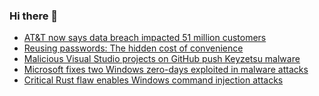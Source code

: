 ### Hi there 👋

<!--START_SECTION:feed-->
* [AT&T now says data breach impacted 51 million customers](https://www.bleepingcomputer.com/news/security/att-now-says-data-breach-impacted-51-million-customers/)
* [Reusing passwords: The hidden cost of convenience  ](https://www.bleepingcomputer.com/news/security/reusing-passwords-the-hidden-cost-of-convenience/)
* [Malicious Visual Studio projects on GitHub push Keyzetsu malware](https://www.bleepingcomputer.com/news/security/malicious-visual-studio-projects-on-github-push-keyzetsu-malware/)
* [Microsoft fixes two Windows zero-days exploited in malware attacks](https://www.bleepingcomputer.com/news/microsoft/microsoft-fixes-two-windows-zero-days-exploited-in-malware-attacks/)
* [Critical Rust flaw enables Windows command injection attacks](https://www.bleepingcomputer.com/news/security/critical-rust-flaw-enables-windows-command-injection-attacks/)
<!--END_SECTION:feed-->

<!--
**frankenk/frankenk** is a ✨ _special_ ✨ repository because its `README.md` (this file) appears on your GitHub profile.

Here are some ideas to get you started:

- 🔭 I’m currently working on ...
- 🌱 I’m currently learning ...
- 👯 I’m looking to collaborate on ...
- 🤔 I’m looking for help with ...
- 💬 Ask me about ...
- 📫 How to reach me: ...
- 😄 Pronouns: ...
- ⚡ Fun fact: ...
-->



